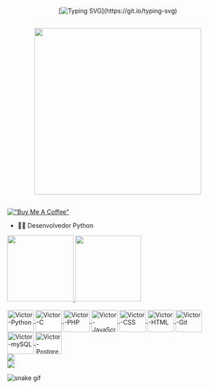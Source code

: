 <div align="center" >
 
[![Typing SVG](https://readme-typing-svg.herokuapp.com?font=star+jedirs&size=35&pause=1000&color=FFFF00C&vCenter=true&width=600&height=70&lines=Hello+I'm+Victor+D'Amico;a+Developer+Python;)](https://git.io/typing-svg)
 
 
 </br>

 <div align="center">
   <img height="380em" src="https://gifs.eco.br/wp-content/uploads/2022/11/gifs-do-pequeno-principe-2.gif"/>
</div>
 
 </br>
 </div>

[!["Buy Me A Coffee"](https://www.buymeacoffee.com/assets/img/custom_images/orange_img.png)](https://www.buymeacoffee.com/victordamicoo)

- 👨‍💻 Desenvolvedor Python 

<div>
  <a href="https://github.com/victordamico">
  <img height="151em" src="https://github-readme-stats.vercel.app/api?username=victordamico&show_icons=true&theme=tokyonight&include_all_commits=true&count_private=true"/>
  <img height="150em" src="https://github-readme-stats.vercel.app/api/top-langs/?username=victordamico&layout=compact&langs_count=16&theme=tokyonight"/>
</div> 
 
 <br>
  <div>
  
  <img align="center" alt="Victor-Python" height="50" width="60" src="https://cdn.jsdelivr.net/gh/devicons/devicon/icons/python/python-original.svg">
  <img align="center" alt="Victor-C" height="50" width="60" src="https://cdn.jsdelivr.net/gh/devicons/devicon/icons/c/c-plain.svg">
  <img align="center" alt="Victor-PHP" height="50" width="60" src="https://cdn.jsdelivr.net/gh/devicons/devicon/icons/php/php-plain.svg">
   <img align="center" alt="Victor-JavaScript" height="50" width="60" src="https://cdn.jsdelivr.net/gh/devicons/devicon/icons/javascript/javascript-plain.svg">
  <img align="center" alt="Victor-CSS" height="50" width="60" src="https://cdn.jsdelivr.net/gh/devicons/devicon/icons/css3/css3-plain.svg">
  <img align="center" alt="Victor-HTML" height="50" width="60" src="https://cdn.jsdelivr.net/gh/devicons/devicon/icons/html5/html5-plain.svg">
   <img align="center" alt="Victor-Git" height="50" width="60" src="https://cdn.jsdelivr.net/gh/devicons/devicon/icons/git/git-original.svg" >
  <img align="center" alt="Victor-mySQL" height="50" width="60" src="https://cdn.jsdelivr.net/gh/devicons/devicon/icons/mysql/mysql-original.svg">
  <img align="center" alt="Victor-PostgreSQL" height="50" width="60" src="https://cdn.jsdelivr.net/gh/devicons/devicon/icons/postgresql/postgresql-plain.svg">
   
          
</div>
  
<img  src="https://github.com/JoJoDevAdventure/JoJoDevAdventure/blob/main/Images/borderseperator.gif">
 
  <div> 
  <a href="https://www.linkedin.com/in/victor-d-amico-6a1681226/" target="_blank"><img src="https://img.shields.io/badge/-LinkedIn-%230077B5?style=for-the-badge&logo=linkedin&logoColor=white" target="_blank"></a> 
 
 
 ![snake gif](https://github.com/victordamico/victordamico/blob/output/github-contribution-grid-snake.svg)
 
</div>
